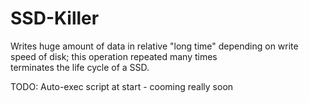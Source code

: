 # SSD-Killer
Writes huge amount of data in relative "long time" depending on write speed of disk; this operation repeated many times  
terminates the life cycle of a SSD.

TODO: Auto-exec script at start - cooming really soon
